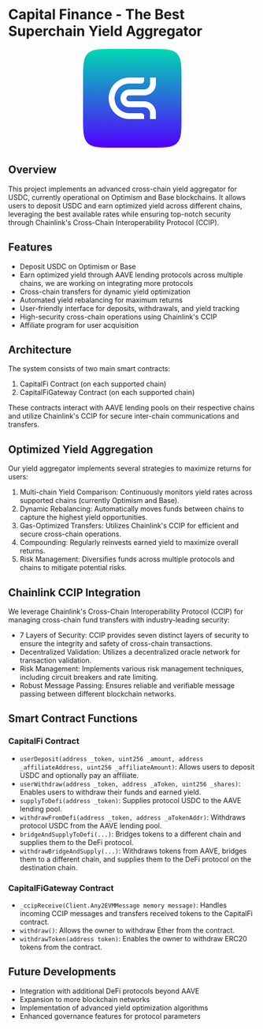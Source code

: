 # Capital Finance - The Best Superchain Yield Aggregator

<p align="center">
  <img src="public/capital.png" alt="Capital Finance Logo" width="200" />
</p>

## Overview

This project implements an advanced cross-chain yield aggregator for USDC, currently operational on Optimism and Base blockchains. It allows users to deposit USDC and earn optimized yield across different chains, leveraging the best available rates while ensuring top-notch security through Chainlink's Cross-Chain Interoperability Protocol (CCIP).

## Features

- Deposit USDC on Optimism or Base
- Earn optimized yield through AAVE lending protocols across multiple chains, we are working on integrating more protocols
- Cross-chain transfers for dynamic yield optimization
- Automated yield rebalancing for maximum returns
- User-friendly interface for deposits, withdrawals, and yield tracking
- High-security cross-chain operations using Chainlink's CCIP
- Affiliate program for user acquisition

## Architecture

The system consists of two main smart contracts:

1. CapitalFi Contract (on each supported chain)
2. CapitalFiGateway Contract (on each supported chain)

These contracts interact with AAVE lending pools on their respective chains and utilize Chainlink's CCIP for secure inter-chain communications and transfers.

## Optimized Yield Aggregation

Our yield aggregator implements several strategies to maximize returns for users:

1. Multi-chain Yield Comparison: Continuously monitors yield rates across supported chains (currently Optimism and Base).
2. Dynamic Rebalancing: Automatically moves funds between chains to capture the highest yield opportunities.
3. Gas-Optimized Transfers: Utilizes Chainlink's CCIP for efficient and secure cross-chain operations.
4. Compounding: Regularly reinvests earned yield to maximize overall returns.
5. Risk Management: Diversifies funds across multiple protocols and chains to mitigate potential risks.

## Chainlink CCIP Integration

We leverage Chainlink's Cross-Chain Interoperability Protocol (CCIP) for managing cross-chain fund transfers with industry-leading security:

- 7 Layers of Security: CCIP provides seven distinct layers of security to ensure the integrity and safety of cross-chain transactions.
- Decentralized Validation: Utilizes a decentralized oracle network for transaction validation.
- Risk Management: Implements various risk management techniques, including circuit breakers and rate limiting.
- Robust Message Passing: Ensures reliable and verifiable message passing between different blockchain networks.

## Smart Contract Functions

### CapitalFi Contract

- `userDeposit(address _token, uint256 _amount, address _affiliateAddress, uint256 _affiliateAmount)`: Allows users to deposit USDC and optionally pay an affiliate.
- `userWithdraw(address _token, address _aToken, uint256 _shares)`: Enables users to withdraw their funds and earned yield.
- `supplyToDefi(address _token)`: Supplies protocol USDC to the AAVE lending pool.
- `withdrawFromDefi(address _token, address _aTokenAddr)`: Withdraws protocol USDC from the AAVE lending pool.
- `bridgeAndSupplyToDefi(...)`: Bridges tokens to a different chain and supplies them to the DeFi protocol.
- `withdrawBridgeAndSupply(...)`: Withdraws tokens from AAVE, bridges them to a different chain, and supplies them to the DeFi protocol on the destination chain.

### CapitalFiGateway Contract

- `_ccipReceive(Client.Any2EVMMessage memory message)`: Handles incoming CCIP messages and transfers received tokens to the CapitalFi contract.
- `withdraw()`: Allows the owner to withdraw Ether from the contract.
- `withdrawToken(address token)`: Enables the owner to withdraw ERC20 tokens from the contract.

## Future Developments

- Integration with additional DeFi protocols beyond AAVE
- Expansion to more blockchain networks
- Implementation of advanced yield optimization algorithms
- Enhanced governance features for protocol parameters
